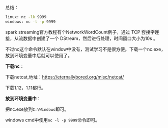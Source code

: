 
总结：
```sh
linux: nc -lk 9999
windows: nc -l -p 9999
```


spark streaming官方教程有个NetworkWordCount例子，通过 TCP 套接字连接，从流数据中创建了一个 DStream，然后进行处理，时间窗口大小为10s 。

不过nc这个命令默认在window中没有，测试学习不是很方便。下载一个nc.exe，放到环境变量中后就可以使用了。

**下载nc**：

下载netcat,地址：https://eternallybored.org/misc/netcat/

下载1.12，1.11都行。

**放到环境变量中**：

把nc.exe放到`C:\Windows`即可。

windows cmd中使用`nc -l -p 9999`命令即可。



